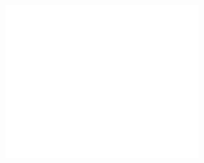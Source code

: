 <div align="center">
	<br>
	<a href="https://www.zacowan.com">
		<picture>
		  <source media="(min-width: 720px)" srcset="portfolio-cta.svg" alt="View Portfolio">
		  <img src="portfolio-cta.svg" width="800" height="400" alt="View Portfolio">
		</picture>
	</a>
	<br>
</div>
